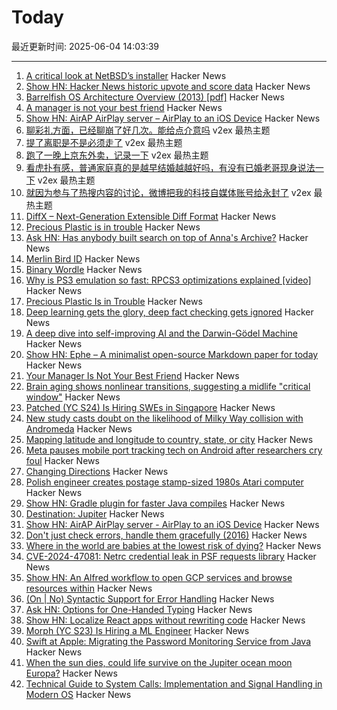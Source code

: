 # Today

最近更新时间: 2025-06-04 14:03:39

--- 
1. [A critical look at NetBSD’s installer](https://eerielinux.wordpress.com/2025/05/31/installing-bsd-in-2025-part-3-a-critical-look-at-netbsds-installer/) Hacker News
2. [Show HN: Hacker News historic upvote and score data](https://hn.dunkirk.sh/) Hacker News
3. [Barrelfish OS Architecture Overview (2013) [pdf]](https://barrelfish.org/publications/TN-000-Overview.pdf) Hacker News
4. [A manager is not your best friend](https://staysaasy.com/management/2025/06/02/your-manager-is-not-your-best-friend.html) Hacker News
5. [Show HN: AirAP AirPlay server – AirPlay to an iOS Device](https://github.com/neon443/AirAP) Hacker News
6. [聊彩礼方面，已经聊崩了好几次。能给点介意吗](https://www.v2ex.com/t/1136242) v2ex 最热主题
7. [提了离职是不是必须走了](https://www.v2ex.com/t/1136218) v2ex 最热主题
8. [跑了一晚上京东外卖，记录一下](https://www.v2ex.com/t/1136194) v2ex 最热主题
9. [看虎扑有感，普通家庭真的是越早结婚越越好吗，有没有已婚老哥现身说法一下](https://www.v2ex.com/t/1136192) v2ex 最热主题
10. [就因为参与了热搜内容的讨论，微博把我的科技自媒体账号给永封了](https://www.v2ex.com/t/1136182) v2ex 最热主题
11. [DiffX – Next-Generation Extensible Diff Format](https://diffx.org/) Hacker News
12. [Precious Plastic is in trouble](https://www.preciousplastic.com//news/problems-in-precious-plastic) Hacker News
13. [Ask HN: Has anybody built search on top of Anna's Archive?](https://news.ycombinator.com/item?id=44176514) Hacker News
14. [Merlin Bird ID](https://merlin.allaboutbirds.org/) Hacker News
15. [Binary Wordle](https://wordle.chengeric.com/) Hacker News
16. [Why is PS3 emulation so fast: RPCS3 optimizations explained [video]](https://www.youtube.com/watch?v=19ae5Mq2lJE) Hacker News
17. [Precious Plastic Is in Trouble](https://www.preciousplastic.com//news/problems-in-precious-plastic) Hacker News
18. [Deep learning gets the glory, deep fact checking gets ignored](https://rachel.fast.ai/posts/2025-06-04-enzyme-ml-fails/index.html) Hacker News
19. [A deep dive into self-improving AI and the Darwin-Gödel Machine](https://richardcsuwandi.github.io/blog/2025/dgm/) Hacker News
20. [Show HN: Ephe – A minimalist open-source Markdown paper for today](https://github.com/unvalley/ephe) Hacker News
21. [Your Manager Is Not Your Best Friend](https://staysaasy.com/management/2025/06/02/your-manager-is-not-your-best-friend.html) Hacker News
22. [Brain aging shows nonlinear transitions, suggesting a midlife "critical window"](https://www.pnas.org/doi/10.1073/pnas.2416433122) Hacker News
23. [Patched (YC S24) Is Hiring SWEs in Singapore](https://www.ycombinator.com/companies/patched/jobs/hgDeMBr-software-engineer) Hacker News
24. [New study casts doubt on the likelihood of Milky Way collision with Andromeda](https://www.durham.ac.uk/departments/academic/physics/news/new-study-casts-doubt-on-the-likelihood-of-milky-way-collision-with-andromeda/) Hacker News
25. [Mapping latitude and longitude to country, state, or city](https://austinhenley.com/blog/coord2state.html) Hacker News
26. [Meta pauses mobile port tracking tech on Android after researchers cry foul](https://www.theregister.com/2025/06/03/meta_pauses_android_tracking_tech/) Hacker News
27. [Changing Directions](https://jacobian.org/2025/jun/3/changing-directions/) Hacker News
28. [Polish engineer creates postage stamp-sized 1980s Atari computer](https://arstechnica.com/gadgets/2025/06/polish-engineer-creates-postage-stamp-sized-1980s-atari-computer/) Hacker News
29. [Show HN: Gradle plugin for faster Java compiles](https://github.com/elide-dev/gradle) Hacker News
30. [Destination: Jupiter](https://clarkesworldmagazine.com/liptak_06_25/) Hacker News
31. [Show HN: AirAP AirPlay server - AirPlay to an iOS Device](https://github.com/neon443/AirAP) Hacker News
32. [Don't just check errors, handle them gracefully (2016)](https://dave.cheney.net/2016/04/27/dont-just-check-errors-handle-them-gracefully) Hacker News
33. [Where in the world are babies at the lowest risk of dying?](https://ourworldindata.org/where-are-babies-at-lowest-risk-of-dying) Hacker News
34. [CVE-2024-47081: Netrc credential leak in PSF requests library](https://seclists.org/fulldisclosure/2025/Jun/2) Hacker News
35. [Show HN: An Alfred workflow to open GCP services and browse resources within](https://github.com/dineshgowda24/alfred-gcp-workflow) Hacker News
36. [(On | No) Syntactic Support for Error Handling](https://go.dev/blog/error-syntax) Hacker News
37. [Ask HN: Options for One-Handed Typing](https://news.ycombinator.com/item?id=44173581) Hacker News
38. [Show HN: Localize React apps without rewriting code](https://github.com/lingodotdev/lingo.dev) Hacker News
39. [Morph (YC S23) Is Hiring a ML Engineer](https://news.ycombinator.com/item?id=44172144) Hacker News
40. [Swift at Apple: Migrating the Password Monitoring Service from Java](https://www.swift.org/blog/swift-at-apple-migrating-the-password-monitoring-service-from-java/) Hacker News
41. [When the sun dies, could life survive on the Jupiter ocean moon Europa?](https://www.space.com/astronomy/when-the-sun-dies-could-life-survive-on-the-jupiter-ocean-moon-europa) Hacker News
42. [Technical Guide to System Calls: Implementation and Signal Handling in Modern OS](https://mohitmishra786.github.io/chessman/2025/03/31/Technical-Guide-to-System-Calls-Implementation-and-Signal-Handling-in-Modern-Operating-Systems.html) Hacker News
